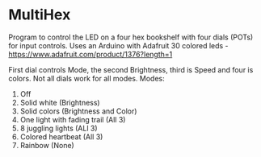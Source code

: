 # MultiHex

Program to control the LED on a four hex bookshelf with four dials (POTs) for input controls. Uses an Arduino with Adafruit 30 colored leds - https://www.adafruit.com/product/1376?length=1

First dial controls Mode, the second Brightness, third is Speed and four is colors. Not all dials work for all modes. 
Modes:
1) Off
2) Solid white (Brightness)
3) Solid colors (Brightness and Color)
4) One light with fading trail (All 3)
5) 8 juggling lights (ALl 3)
6) Colored heartbeat (All 3)
7) Rainbow (None)
